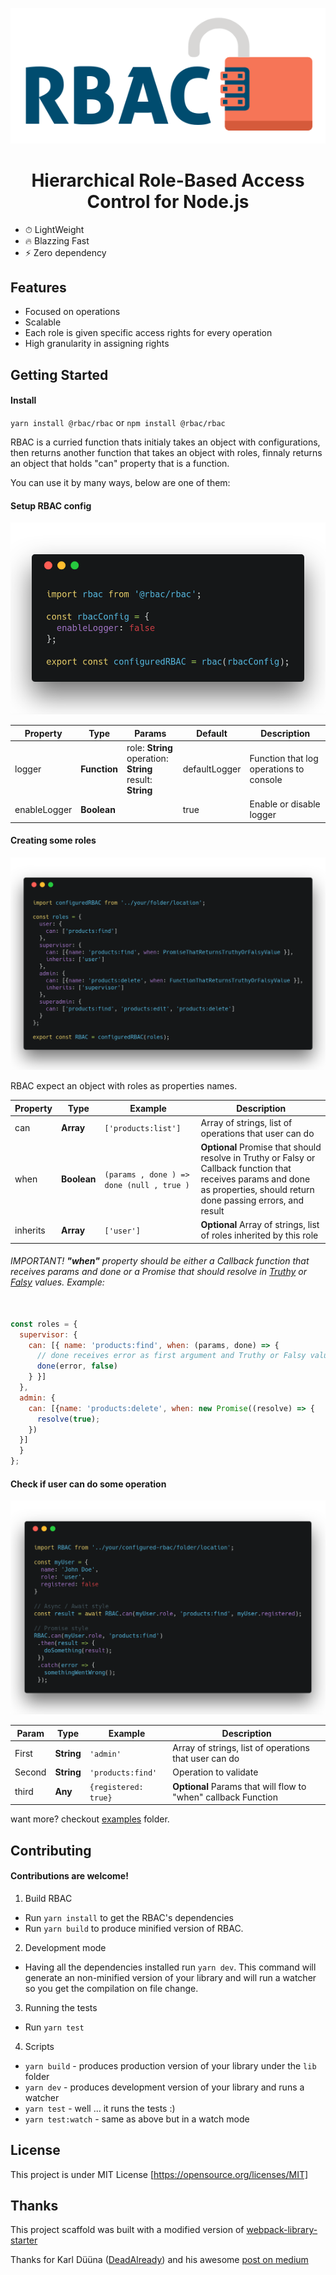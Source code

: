 
<p align="center">
  <img alt="RBAC" width="556px" src="img/logo.png" />
</p>

<h1 align="center">
  Hierarchical Role-Based Access Control for Node.js
</h1>

* ⏱ LightWeight
* 🔥 Blazzing Fast
* ⚡️️  Zero dependency

## Features

* Focused on operations
* Scalable
* Each role is given specific access rights for every operation
* High granularity in assigning rights

## Getting Started

#### Install 

`yarn install @rbac/rbac` or `npm install @rbac/rbac`


RBAC is a curried function thats initialy takes an object with configurations, 
then returns another function that takes an object with roles, 
finnaly returns an object that holds "can" property that is a function.

You can use it by many ways, below are one of them:

#### Setup RBAC config
![step 01](./img/01.png)

| Property     	| Type          	| Params                                                      	| Default       	| Description                             	|
|--------------	|---------------	|-------------------------------------------------------------	|---------------	|-----------------------------------------	|
| logger       	| **Function**  	| role: **String**<br/>operation: **String**<br/>result: **String** 	| defaultLogger 	| Function that log operations to console 	|
| enableLogger 	| **Boolean**   	|                                                             	| true          	| Enable or disable logger                	|

#### Creating some roles
![step 02](./img/002.png)

RBAC expect an object with roles as properties names.

| Property 	| Type         	| Example                                        	| Description                                                                                                                                                                  	|
|----------	|--------------	|------------------------------------------------	|------------------------------------------------------------------------------------------------------------------------------------------------------------------------------	|
| can      	| **Array**    	| ```['products:list']```                        	| Array of strings, list of operations that user can do                                                                                                                        	|
| when     	| **Boolean**  	| ```(params , done ) =>  done (null , true )``` 	| **Optional** Promise that should resolve in Truthy or Falsy or  Callback function that receives params and done as properties, should return done passing errors, and result 	|
| inherits 	| **Array**    	| ```['user']```                                 	| **Optional** Array of strings, list of roles inherited by this role                                                                                                               	|

###### IMPORTANT! **"when"** property should be either a Callback function that receives params and done or a Promise that should resolve in [Truthy](https://developer.mozilla.org/en-US/docs/Glossary/Truthy) or [Falsy](https://developer.mozilla.org/en-US/docs/Glossary/Falsy) values. Example: 

``` javascript 

const roles = {
  supervisor: {
    can: [{ name: 'products:find', when: (params, done) => {
      // done receives error as first argument and Truthy or Falsy value as second argument
      done(error, false)
    } }]
  },
  admin: {
    can: [{name: 'products:delete', when: new Promise((resolve) => {
      resolve(true);
    })
  }]
  }
};

```

#### Check if user can do some operation
![step 03](./img/03.png)

| Param  	| Type        	| Example                  	| Description                                                    	|
|--------	|-------------	|--------------------------	|----------------------------------------------------------------	|
| First  	| **String**  	| ```'admin'```            	| Array of strings, list of operations that user can do          	|
| Second 	| **String**  	| ```'products:find'```    	| Operation to validate                                          	|
| third  	| **Any**     	| ```{registered: true}``` 	| **Optional** Params that will flow to "when" callback Function 	|

want more? checkout [examples](examples/index.js) folder.



## Contributing

#### Contributions are welcome!

1. Build RBAC
  * Run `yarn install` to get the RBAC's dependencies
  * Run `yarn build` to produce minified version of RBAC.

2. Development mode
  * Having all the dependencies installed run `yarn dev`. This command will generate an non-minified version of your library and will run a watcher so you get the compilation on file change.

3. Running the tests
  * Run `yarn test` 

4. Scripts
* `yarn build` - produces production version of your library under the `lib` folder
* `yarn dev` - produces development version of your library and runs a watcher
* `yarn test` - well ... it runs the tests :)
* `yarn test:watch` - same as above but in a watch mode

## License

This project is under MIT License [https://opensource.org/licenses/MIT]

## Thanks

  This project scaffold was built with a modified version of [webpack-library-starter](https://github.com/krasimir/webpack-library-starter)

  Thanks for Karl Düüna ([DeadAlready](https://github.com/DeadAlready)) and his awesome [post on medium](https://blog.nodeswat.com/implement-access-control-in-node-js-8567e7b484d1)